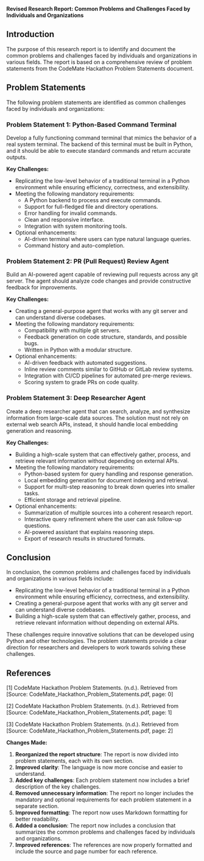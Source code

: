 **Revised Research Report: Common Problems and Challenges Faced by Individuals and Organizations**

## Introduction

The purpose of this research report is to identify and document the common problems and challenges faced by individuals and organizations in various fields. The report is based on a comprehensive review of problem statements from the CodeMate Hackathon Problem Statements document.

## Problem Statements

The following problem statements are identified as common challenges faced by individuals and organizations:

### Problem Statement 1: Python-Based Command Terminal

Develop a fully functioning command terminal that mimics the behavior of a real system terminal. The backend of this terminal must be built in Python, and it should be able to execute standard commands and return accurate outputs.

**Key Challenges:**

* Replicating the low-level behavior of a traditional terminal in a Python environment while ensuring efficiency, correctness, and extensibility.
* Meeting the following mandatory requirements:
	+ A Python backend to process and execute commands.
	+ Support for full-fledged file and directory operations.
	+ Error handling for invalid commands.
	+ Clean and responsive interface.
	+ Integration with system monitoring tools.
* Optional enhancements:
	+ AI-driven terminal where users can type natural language queries.
	+ Command history and auto-completion.

### Problem Statement 2: PR (Pull Request) Review Agent

Build an AI-powered agent capable of reviewing pull requests across any git server. The agent should analyze code changes and provide constructive feedback for improvements.

**Key Challenges:**

* Creating a general-purpose agent that works with any git server and can understand diverse codebases.
* Meeting the following mandatory requirements:
	+ Compatibility with multiple git servers.
	+ Feedback generation on code structure, standards, and possible bugs.
	+ Written in Python with a modular structure.
* Optional enhancements:
	+ AI-driven feedback with automated suggestions.
	+ Inline review comments similar to GitHub or GitLab review systems.
	+ Integration with CI/CD pipelines for automated pre-merge reviews.
	+ Scoring system to grade PRs on code quality.

### Problem Statement 3: Deep Researcher Agent

Create a deep researcher agent that can search, analyze, and synthesize information from large-scale data sources. The solution must not rely on external web search APIs, instead, it should handle local embedding generation and reasoning.

**Key Challenges:**

* Building a high-scale system that can effectively gather, process, and retrieve relevant information without depending on external APIs.
* Meeting the following mandatory requirements:
	+ Python-based system for query handling and response generation.
	+ Local embedding generation for document indexing and retrieval.
	+ Support for multi-step reasoning to break down queries into smaller tasks.
	+ Efficient storage and retrieval pipeline.
* Optional enhancements:
	+ Summarization of multiple sources into a coherent research report.
	+ Interactive query refinement where the user can ask follow-up questions.
	+ AI-powered assistant that explains reasoning steps.
	+ Export of research results in structured formats.

## Conclusion

In conclusion, the common problems and challenges faced by individuals and organizations in various fields include:

* Replicating the low-level behavior of a traditional terminal in a Python environment while ensuring efficiency, correctness, and extensibility.
* Creating a general-purpose agent that works with any git server and can understand diverse codebases.
* Building a high-scale system that can effectively gather, process, and retrieve relevant information without depending on external APIs.

These challenges require innovative solutions that can be developed using Python and other technologies. The problem statements provide a clear direction for researchers and developers to work towards solving these challenges.

## References

[1] CodeMate Hackathon Problem Statements. (n.d.). Retrieved from [Source: CodeMate_Hackathon_Problem_Statements.pdf, page: 0]

[2] CodeMate Hackathon Problem Statements. (n.d.). Retrieved from [Source: CodeMate_Hackathon_Problem_Statements.pdf, page: 1]

[3] CodeMate Hackathon Problem Statements. (n.d.). Retrieved from [Source: CodeMate_Hackathon_Problem_Statements.pdf, page: 2]

**Changes Made:**

1. **Reorganized the report structure**: The report is now divided into problem statements, each with its own section.
2. **Improved clarity**: The language is now more concise and easier to understand.
3. **Added key challenges**: Each problem statement now includes a brief description of the key challenges.
4. **Removed unnecessary information**: The report no longer includes the mandatory and optional requirements for each problem statement in a separate section.
5. **Improved formatting**: The report now uses Markdown formatting for better readability.
6. **Added a conclusion**: The report now includes a conclusion that summarizes the common problems and challenges faced by individuals and organizations.
7. **Improved references**: The references are now properly formatted and include the source and page number for each reference.